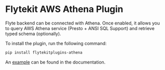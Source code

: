 # Flytekit AWS Athena Plugin

Flyte backend can be connected with Athena. Once enabled, it allows you to query AWS Athena service (Presto + ANSI SQL Support) and retrieve typed schema (optionally).

To install the plugin, run the following command:

```bash
pip install flytekitplugins-athena
```

An [example](https://docs.flyte.org/projects/cookbook/en/latest/auto/integrations/aws/athena/athena.html#sphx-glr-auto-integrations-aws-athena-athena-py) can be found in the documentation.
